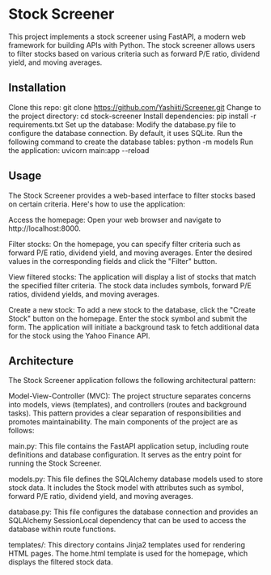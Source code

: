 # Stock Screener
This project implements a stock screener using FastAPI, a modern web framework for building APIs with Python. The stock screener allows users to filter stocks based on various criteria such as forward P/E ratio, dividend yield, and moving averages.
## Installation
Clone this repo: git clone https://github.com/Yashiiti/Screener.git
Change to the project directory: cd stock-screener
Install dependencies: pip install -r requirements.txt
Set up the database:
Modify the database.py file to configure the database connection. By default, it uses SQLite.
Run the following command to create the database tables: python -m models
Run the application: uvicorn main:app --reload

## Usage
The Stock Screener provides a web-based interface to filter stocks based on certain criteria. Here's how to use the application:

Access the homepage: Open your web browser and navigate to http://localhost:8000.

Filter stocks: On the homepage, you can specify filter criteria such as forward P/E ratio, dividend yield, and moving averages. Enter the desired values in the corresponding fields and click the "Filter" button.

View filtered stocks: The application will display a list of stocks that match the specified filter criteria. The stock data includes symbols, forward P/E ratios, dividend yields, and moving averages.

Create a new stock: To add a new stock to the database, click the "Create Stock" button on the homepage. Enter the stock symbol and submit the form. The application will initiate a background task to fetch additional data for the stock using the Yahoo Finance API.

## Architecture
The Stock Screener application follows the following architectural pattern:

Model-View-Controller (MVC): The project structure separates concerns into models, views (templates), and controllers (routes and background tasks). This pattern provides a clear separation of responsibilities and promotes maintainability.
The main components of the project are as follows:

main.py: This file contains the FastAPI application setup, including route definitions and database configuration. It serves as the entry point for running the Stock Screener.

models.py: This file defines the SQLAlchemy database models used to store stock data. It includes the Stock model with attributes such as symbol, forward P/E ratio, dividend yield, and moving averages.

database.py: This file configures the database connection and provides an SQLAlchemy SessionLocal dependency that can be used to access the database within route functions.

templates/: This directory contains Jinja2 templates used for rendering HTML pages. The home.html template is used for the homepage, which displays the filtered stock data.
